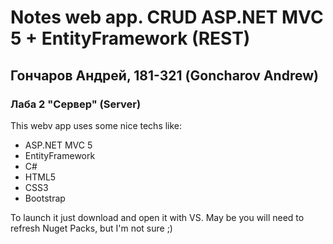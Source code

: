 # Notes web app. CRUD ASP.NET MVC 5 + EntityFramework (REST)
## Гончаров Андрей, 181-321 (Goncharov Andrew)
### Лаба 2 "Сервер" (Server)

This webv app uses some nice techs like:
<ul>
    <li>ASP.NET MVC 5</li>
    <li>EntityFramework</li>
    <li>C#</li>
    <li>HTML5</li>
    <li>CSS3</li>
    <li>Bootstrap</li>
</ul>

To launch it just download and open it with VS. May be you will need to refresh Nuget Packs, but I'm not sure ;)
